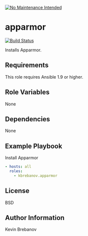 [![No Maintenance Intended](http://unmaintained.tech/badge.svg)](http://unmaintained.tech/)

apparmor
========

[![Build Status](https://travis-ci.org/kbrebanov/ansible-apparmor.svg?branch=master)](https://travis-ci.org/kbrebanov/ansible-apparmor)

Installs Apparmor.

Requirements
------------

This role requires Ansible 1.9 or higher.

Role Variables
--------------

None

Dependencies
------------

None

Example Playbook
----------------

Install Apparmor
```yaml
- hosts: all
  roles:
    - kbrebanov.apparmor
```

License
-------

BSD

Author Information
------------------

Kevin Brebanov
